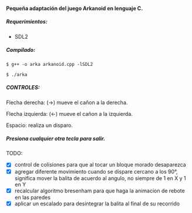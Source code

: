 #### Pequeña adaptación del juego Arkanoid en lenguaje C.

##### Requerimientos:
* SDL2

##### Compilado:
```$ g++ -o arka arkanoid.cpp -lSDL2 ```

```$ ./arka ```

##### CONTROLES:

Flecha derecha: (→) mueve el cañon a la derecha.

Flecha izquierda: (←) mueve el cañon a la izquierda.

Espacio: realiza un disparo.

##### Presiona cualquier otra tecla para salir.

TODO:
* [x] control de colisiones para que al tocar un bloque morado desaparezca
* [x] agregar diferente movimiento cuando se dispare cercano a los 90°, significa mover la balita de acuerdo al angulo, no siempre de 1 en X y 1 en Y
* [x] recalcular algoritmo bresenham para que haga la animacion de rebote en las paredes
* [x] aplicar un escalado para desintegrar la balita al final de su recorrido

